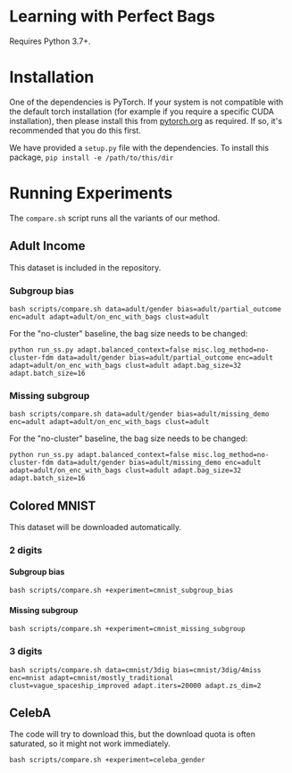 # Learning with Perfect Bags

Requires Python 3.7+.

# Installation

One of the dependencies is PyTorch. If your system is not compatible with the default torch installation
(for example if you require a specific CUDA installation),
then please install this from [pytorch.org](https://pytorch.org/) as required.
If so, it's recommended that you do this first.

We have provided a `setup.py` file with the dependencies.
To install this package, `pip install -e /path/to/this/dir`

# Running Experiments

The `compare.sh` script runs all the variants of our method.

## Adult Income

This dataset is included in the repository.

### Subgroup bias

```
bash scripts/compare.sh data=adult/gender bias=adult/partial_outcome enc=adult adapt=adult/on_enc_with_bags clust=adult
```

For the "no-cluster" baseline, the bag size needs to be changed:

```
python run_ss.py adapt.balanced_context=false misc.log_method=no-cluster-fdm data=adult/gender bias=adult/partial_outcome enc=adult adapt=adult/on_enc_with_bags clust=adult adapt.bag_size=32 adapt.batch_size=16
```

### Missing subgroup

```
bash scripts/compare.sh data=adult/gender bias=adult/missing_demo enc=adult adapt=adult/on_enc_with_bags clust=adult
```

For the "no-cluster" baseline, the bag size needs to be changed:

```
python run_ss.py adapt.balanced_context=false misc.log_method=no-cluster-fdm data=adult/gender bias=adult/missing_demo enc=adult adapt=adult/on_enc_with_bags clust=adult adapt.bag_size=32 adapt.batch_size=16
```

## Colored MNIST

This dataset will be downloaded automatically.

### 2 digits

#### Subgroup bias

```
bash scripts/compare.sh +experiment=cmnist_subgroup_bias
```

#### Missing subgroup

```
bash scripts/compare.sh +experiment=cmnist_missing_subgroup
```

### 3 digits

```
bash scripts/compare.sh data=cmnist/3dig bias=cmnist/3dig/4miss enc=mnist adapt=cmnist/mostly_traditional clust=vague_spaceship_improved adapt.iters=20000 adapt.zs_dim=2
```

## CelebA

The code will try to download this, but the download quota is often saturated,
so it might not work immediately.

```
bash scripts/compare.sh +experiment=celeba_gender
```
